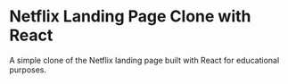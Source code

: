 # Netflix Landing Page Clone with React

A simple clone of the Netflix landing page built with React for educational purposes.